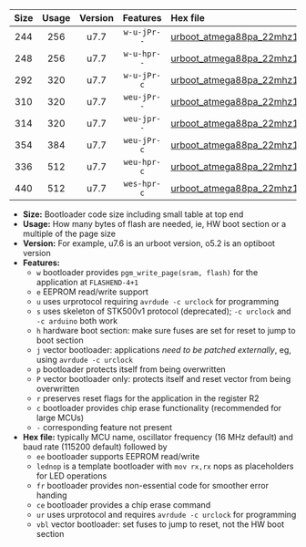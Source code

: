 |Size|Usage|Version|Features|Hex file|
|:-:|:-:|:-:|:-:|:--|
|244|256|u7.7|`w-u-jPr--`|[urboot_atmega88pa_22mhz1184_38400bps_lednop_ur_vbl.hex](https://raw.githubusercontent.com/stefanrueger/urboot.hex/main/mcus/atmega88pa/fcpu_22mhz1184/38400_bps/urboot_atmega88pa_22mhz1184_38400bps_lednop_ur_vbl.hex)|
|248|256|u7.7|`w-u-hpr--`|[urboot_atmega88pa_22mhz1184_38400bps_lednop_fr_ur.hex](https://raw.githubusercontent.com/stefanrueger/urboot.hex/main/mcus/atmega88pa/fcpu_22mhz1184/38400_bps/urboot_atmega88pa_22mhz1184_38400bps_lednop_fr_ur.hex)|
|292|320|u7.7|`w-u-jPr-c`|[urboot_atmega88pa_22mhz1184_38400bps_lednop_fr_ce_ur_vbl.hex](https://raw.githubusercontent.com/stefanrueger/urboot.hex/main/mcus/atmega88pa/fcpu_22mhz1184/38400_bps/urboot_atmega88pa_22mhz1184_38400bps_lednop_fr_ce_ur_vbl.hex)|
|310|320|u7.7|`weu-jPr--`|[urboot_atmega88pa_22mhz1184_38400bps_ee_lednop_ur_vbl.hex](https://raw.githubusercontent.com/stefanrueger/urboot.hex/main/mcus/atmega88pa/fcpu_22mhz1184/38400_bps/urboot_atmega88pa_22mhz1184_38400bps_ee_lednop_ur_vbl.hex)|
|314|320|u7.7|`weu-jpr--`|[urboot_atmega88pa_22mhz1184_38400bps_ee_lednop_fr_ur_vbl.hex](https://raw.githubusercontent.com/stefanrueger/urboot.hex/main/mcus/atmega88pa/fcpu_22mhz1184/38400_bps/urboot_atmega88pa_22mhz1184_38400bps_ee_lednop_fr_ur_vbl.hex)|
|354|384|u7.7|`weu-jPr-c`|[urboot_atmega88pa_22mhz1184_38400bps_ee_lednop_fr_ce_ur_vbl.hex](https://raw.githubusercontent.com/stefanrueger/urboot.hex/main/mcus/atmega88pa/fcpu_22mhz1184/38400_bps/urboot_atmega88pa_22mhz1184_38400bps_ee_lednop_fr_ce_ur_vbl.hex)|
|336|512|u7.7|`weu-hpr-c`|[urboot_atmega88pa_22mhz1184_38400bps_ee_lednop_fr_ce_ur.hex](https://raw.githubusercontent.com/stefanrueger/urboot.hex/main/mcus/atmega88pa/fcpu_22mhz1184/38400_bps/urboot_atmega88pa_22mhz1184_38400bps_ee_lednop_fr_ce_ur.hex)|
|440|512|u7.7|`wes-hpr-c`|[urboot_atmega88pa_22mhz1184_38400bps_ee_lednop_fr_ce.hex](https://raw.githubusercontent.com/stefanrueger/urboot.hex/main/mcus/atmega88pa/fcpu_22mhz1184/38400_bps/urboot_atmega88pa_22mhz1184_38400bps_ee_lednop_fr_ce.hex)|

- **Size:** Bootloader code size including small table at top end
- **Usage:** How many bytes of flash are needed, ie, HW boot section or a multiple of the page size
- **Version:** For example, u7.6 is an urboot version, o5.2 is an optiboot version
- **Features:**
  + `w` bootloader provides `pgm_write_page(sram, flash)` for the application at `FLASHEND-4+1`
  + `e` EEPROM read/write support
  + `u` uses urprotocol requiring `avrdude -c urclock` for programming
  + `s` uses skeleton of STK500v1 protocol (deprecated); `-c urclock` and `-c arduino` both work
  + `h` hardware boot section: make sure fuses are set for reset to jump to boot section
  + `j` vector bootloader: applications *need to be patched externally*, eg, using `avrdude -c urclock`
  + `p` bootloader protects itself from being overwritten
  + `P` vector bootloader only: protects itself and reset vector from being overwritten
  + `r` preserves reset flags for the application in the register R2
  + `c` bootloader provides chip erase functionality (recommended for large MCUs)
  + `-` corresponding feature not present
- **Hex file:** typically MCU name, oscillator frequency (16 MHz default) and baud rate (115200 default) followed by
  + `ee` bootloader supports EEPROM read/write
  + `lednop` is a template bootloader with `mov rx,rx` nops as placeholders for LED operations
  + `fr` bootloader provides non-essential code for smoother error handing
  + `ce` bootloader provides a chip erase command
  + `ur` uses urprotocol and requires `avrdude -c urclock` for programming
  + `vbl` vector bootloader: set fuses to jump to reset, not the HW boot section
